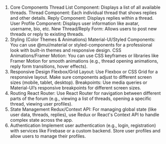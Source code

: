 1. Core Components
Thread List Component: Displays a list of all available threads.
Thread Component: Each individual thread that shows replies and other details.
Reply Component: Displays replies within a thread.
User Profile Component: Displays user information like avatar, username, bio, etc.
New Thread/Reply Form: Allows users to post new threads or reply to existing threads.
2. Styling (Color Themes & Animations)
Material-UI/Styled Components: You can use @mui/material or styled-components for a professional look with built-in themes and responsive design.
CSS Animations/Framer Motion: You can use CSS keyframes or libraries like Framer Motion for smooth animations (e.g., thread opening animations, reply form transitions, hover effects).
3. Responsive Design
Flexbox/Grid Layout: Use Flexbox or CSS Grid for a responsive layout. Make sure components adjust to different screen sizes (mobile, tablet, desktop).
Breakpoints: Use media queries or Material-UI’s responsive breakpoints for different screen sizes.
4. Routing
React Router: Use React Router for navigation between different parts of the forum (e.g., viewing a list of threads, opening a specific thread, viewing user profiles).
5. State Management
Redux/Context API: For managing global state (like user data, threads, replies), use Redux or React's Context API to handle complex state across the app.
6. Authentication
Implement user authentication (e.g., login, registration) with services like Firebase or a custom backend. Store user profiles and allow users to manage their profiles.
